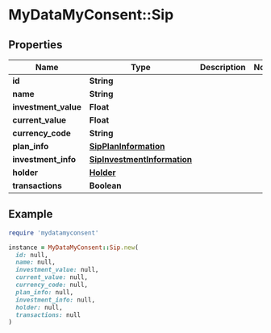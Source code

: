 # MyDataMyConsent::Sip

## Properties

| Name | Type | Description | Notes |
| ---- | ---- | ----------- | ----- |
| **id** | **String** |  |  |
| **name** | **String** |  |  |
| **investment_value** | **Float** |  |  |
| **current_value** | **Float** |  |  |
| **currency_code** | **String** |  |  |
| **plan_info** | [**SipPlanInformation**](SipPlanInformation.md) |  |  |
| **investment_info** | [**SipInvestmentInformation**](SipInvestmentInformation.md) |  |  |
| **holder** | [**Holder**](Holder.md) |  |  |
| **transactions** | **Boolean** |  |  |

## Example

```ruby
require 'mydatamyconsent'

instance = MyDataMyConsent::Sip.new(
  id: null,
  name: null,
  investment_value: null,
  current_value: null,
  currency_code: null,
  plan_info: null,
  investment_info: null,
  holder: null,
  transactions: null
)
```

